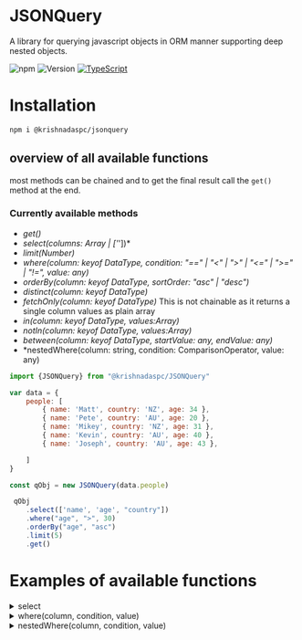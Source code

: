 # JSONQuery

A library for querying javascript objects in ORM manner supporting deep nested objects.

![npm](https://img.shields.io/npm/dw/@krishnadaspc/jsonquery) ![Version](https://img.shields.io/npm/v/@krishnadaspc/jsonquery) [![TypeScript](https://badges.frapsoft.com/typescript/love/typescript.svg?v=101)](https://github.com/ellerbrock/typescript-badges/)


# Installation

```bash
npm i @krishnadaspc/jsonquery
```

## overview of all available functions

most methods can be chained and to get the final result call the ``get()`` method at the end.

### Currently available methods


- *get()*
- *select(columns: Array<keyof DataType> | ['*'])*
- *limit(Number)*
- *where(column: keyof DataType, condition: "==" | "<" | ">" | "<=" | ">=" | "!=", value: any)*
- *orderBy(column: keyof DataType, sortOrder: "asc" | "desc")*
- *distinct(column: keyof DataType)*
- *fetchOnly(column: keyof DataType)*  This is not chainable as it returns a single column values as plain array
- *in(column: keyof DataType, values:Array<any>)*
- *notIn(column: keyof DataType, values:Array<any>)*
- *between(column: keyof DataType, startValue: any, endValue: any)*
- *nestedWhere(column: string, condition: ComparisonOperator, value: any)
```js
import {JSONQuery} from "@krishnadaspc/JSONQuery"

var data = {
    people: [
        { name: 'Matt', country: 'NZ', age: 34 },
        { name: 'Pete', country: 'AU', age: 20 },
        { name: 'Mikey', country: 'NZ', age: 31 },
        { name: 'Kevin', country: 'AU', age: 40 },
        { name: 'Joseph', country: 'AU', age: 43 },

    ]
}

const qObj = new JSONQuery(data.people)

 qObj
    .select(['name', 'age', "country"])
    .where("age", ">", 30)
    .orderBy("age", "asc")
    .limit(5)
    .get()

```

# Examples of available functions

<details>
  <summary>select</summary>

```js
import {JSONQuery} from "@krishnadaspc/JSONQuery"

var data = {
    people: [
        { name: 'Matt', country: 'NZ', age: 34 },
        { name: 'Pete', country: 'AU', age: 20 },
        { name: 'Mikey', country: 'NZ', age: 31 },
        { name: 'Kevin', country: 'AU', age: 40 },
        { name: 'Joseph', country: 'AU', age: 43 },

    ]
}

const qObj = new JSONQuery(data.people)
```

## 1. Selecting selected columns

```js
qObj
  .select(['name', 'age'])
  .get()
```
## 2. Selecting all columns
```js
qObj
  .select(['*'])
  .get()
```
</details>

<details>
  <summary>where(column, condition, value)</summary>

## 1. using single where condition 

```js
import {JSONQuery} from "./index"
const data = {
    people: [
        { name: 'Matt', country: 'NZ', age: 34 },
        { name: 'Pete', country: 'AU', age: 20 },
        { name: 'Mikey', country: 'NZ', age: 31 },
        { name: 'Kevin', country: 'AU', age: 40 },
        { name: 'Joseph', country: 'AU', age: 43 },

    ]
}

const qObj = new JSONQuery(data.people)
console.log(
    qObj
    .select(['name', 'age'])
    .where("age", ">", 30)
    .get()
)

/**output
[
  { name: 'Matt', age: 34 },
  { name: 'Mikey', age: 31 },
  { name: 'Kevin', age: 40 },
  { name: 'Joseph', age: 43 }
]
*/

```

## 2. using multiple where condition 

```js
const data = {
    people: [
        { name: 'Matt', country: 'NZ', age: 34 },
        { name: 'Pete', country: 'AU', age: 20 },
        { name: 'Mikey', country: 'NZ', age: 31 },
        { name: 'Kevin', country: 'AU', age: 40 },
        { name: 'Joseph', country: 'AU', age: 43 },

    ]
}

const qObj = new JSONQuery(data.people)
console.log(
    qObj
    .select(['name', 'age', "country"])
    .where("age", ">", 30)
    .where("country", "==", "AU")
    .get()
)
/**output
[
  { name: 'Kevin', age: 40, country: 'AU' },
  { name: 'Joseph', age: 43, country: 'AU' }
]
*/

```

</details>

<details>
  <summary>nestedWhere(column, condition, value)</summary>

# Querying deep nested objects

```js
const people = [
    {
        "fullName": "Bessie Smith",
        "address": {
            "street": "27640 Glen Burgs",
            "city": "Brades"
        },
        "email": "Bessie_Smith@yahoo.com",
        "phone": {
            "home": "600-933-0626",
            "office": "774-586-4275"
        },
        "jobInfo": {
            "basic": 10384,
            "department": "Kids"
        }
    },
    {
        "fullName": "Maria Russel",
        "address": {
            "street": "8217 Krajcik Throughway",
            "city": "Lospalos"
        },
        "email": "Maria_Russel93@hotmail.com",
        "phone": {
            "home": "212-868-6900",
            "office": "061-060-8362"
        },
        "jobInfo": {
            "basic": 2385,
            "department": "Beauty"
        }
    },
    {
        "fullName": "Jonathan Koss",
        "address": {
            "street": "52449 Elinore Oval",
            "city": "Becicherecu Mic"
        },
        "email": "Jonathan_Koss@hotmail.com",
        "phone": {
            "home": "595-125-5573",
            "office": "361-043-8944"
        },
        "jobInfo": {
            "basic": 3423,
            "department": "Sports"
        }
    },
    {
        "fullName": "Ivan McDermott",
        "address": {
            "street": "632 Gabriella Corners",
            "city": "Bajadero"
        },
        "email": "Ivan8@hotmail.com",
        "phone": {
            "home": "474-381-5468",
            "office": "113-620-8681"
        },
        "jobInfo": {
            "basic": 2329,
            "department": "Sports"
        }
    },
    {
        "fullName": "Wilbert Schmitt",
        "address": {
            "street": "7524 Eliezer Village",
            "city": "Hongseong"
        },
        "email": "Wilbert.Schmitt51@hotmail.com",
        "phone": {
            "home": "239-644-0940",
            "office": "826-517-5449"
        },
        "jobInfo": {
            "basic": 21204,
            "department": "Kids"
        }
    },
    {
        "fullName": "Teri Schamberger",
        "address": {
            "street": "72716 Marquise Falls",
            "city": "Cruz Bay"
        },
        "email": "Teri_Schamberger58@gmail.com",
        "phone": {
            "home": "477-684-6061",
            "office": "547-193-1703"
        },
        "jobInfo": {
            "basic": 1146,
            "department": "Garden"
        }
    },
    {
        "fullName": "Catherine Watsica",
        "address": {
            "street": "42987 Greenholt Neck",
            "city": "Barber"
        },
        "email": "Catherine30@yahoo.com",
        "phone": {
            "home": "318-025-1780",
            "office": "799-976-0109"
        },
        "jobInfo": {
            "basic": 10103,
            "department": "Automotive"
        }
    },
    {
        "fullName": "Leslie Schmitt",
        "address": {
            "street": "82783 Leannon Hills",
            "city": "Burao"
        },
        "email": "Leslie.Schmitt1@yahoo.com",
        "phone": {
            "home": "570-107-6840",
            "office": "363-354-5809"
        },
        "jobInfo": {
            "basic": 3753,
            "department": "Toys"
        }
    }
]
const qObj = new JSONQuery(people)
console.dir(
    qObj
    .select(['fullName', 'address', 'email', 'phone', 'jobInfo'])
    .nestedWhere("jobInfo.department", "==", "Sports")
    .orderBy("fullName", "desc")
    .get()
)
/** output
 [
  {
    fullName: 'Jonathan Koss',
    address: { street: '52449 Elinore Oval', city: 'Becicherecu Mic' },
    email: 'Jonathan_Koss@hotmail.com',
    phone: { home: '595-125-5573', office: '361-043-8944' },
    jobInfo: { basic: 3423, department: 'Sports' }
  },
  {
    fullName: 'Ivan McDermott',
    address: { street: '632 Gabriella Corners', city: 'Bajadero' },
    email: 'Ivan8@hotmail.com',
    phone: { home: '474-381-5468', office: '113-620-8681' },
    jobInfo: { basic: 2329, department: 'Sports' }
  }
]
 */
```
# Typescript Example fetching from live dummyjson api using axios

```js
import { JSONQuery } from "@krishnadaspc/JSONQuery"
import axios from "axios"

interface IProduct {
    id: Number,
    title: string,
    price: Number,
    rating: Number
}

axios.get('https://dummyjson.com/products')
    .then(response => {
        const qObj = new JSONQuery<IProduct>(response.data.products)
        const filteredProducts = qObj
            .select(['id', "title", 'price', "rating"])
            .where("price", ">", 100)
            .orderBy("rating", "desc")
            .limit(5)
            .get()
        console.log(filteredProducts)
    })
    .catch(error => {
        console.log(error);
    });


```
## Output of `filteredProducts` will be

```bash
[
  { id: 1, title: 'iPhone 9', price: 549, rating: 4.69 },
  { id: 6, title: 'MacBook Pro', price: 1749, rating: 4.57 },
  { id: 9, title: 'Infinix INBOOK', price: 1099, rating: 4.54 },
  { id: 2, title: 'iPhone X', price: 899, rating: 4.44 },
  {
    id: 8,
    title: 'Microsoft Surface Laptop 4',
    price: 1499,
    rating: 4.43
  }
]
```